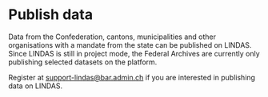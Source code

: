 # Publish data

Data from the Confederation, cantons, municipalities and other organisations with a mandate from the state can be published on LINDAS. Since LINDAS is still in project mode, the Federal Archives are currently only publishing selected datasets on the platform.

Register at [support-lindas@bar.admin.ch](mailto:support-lindas@bar.admin.ch) if you are interested in publishing data on LINDAS.